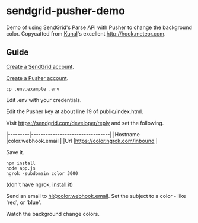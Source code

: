 # sendgrid-pusher-demo

Demo of using SendGrid's Parse API with Pusher to change the background color. Copycatted from [Kunal](https://github.com/kunal732)'s excellent <http://hook.meteor.com>.

## Guide

[Create a SendGrid account](http://sendgrid.com).

[Create a Pusher account](http://pusher.com/).

```
cp .env.example .env
```

Edit .env with your credentials.

Edit the Pusher key at about line 19 of public/index.html.

Visit <https://sendgrid.com/developer/reply> and set the following.

|---------|---------------------------------|
|Hostname |color.webhook.email              |
|Url      |https://color.ngrok.com/inbound  |

Save it.

```
npm install
node app.js
ngrok -subdomain color 3000
```

(don't have ngrok, [install it](https://ngrok.com))

Send an email to [hi@color.webhook.email](mailto:hi@color.webhook.email). Set the subject to a color - like 'red', or 'blue'.

Watch the background change colors.


